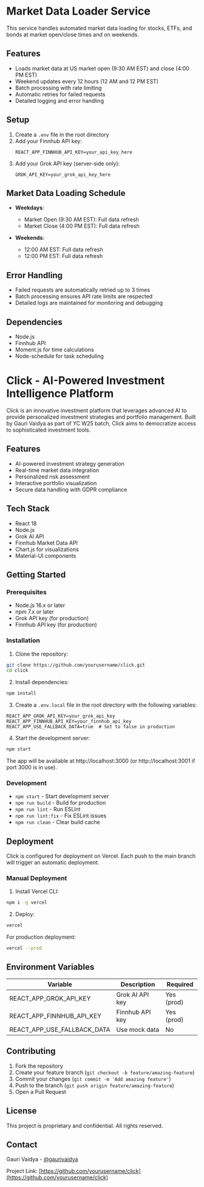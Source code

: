 # Market Data Loader Service

This service handles automated market data loading for stocks, ETFs, and bonds at market open/close times and on weekends.

## Features

- Loads market data at US market open (9:30 AM EST) and close (4:00 PM EST)
- Weekend updates every 12 hours (12 AM and 12 PM EST)
- Batch processing with rate limiting
- Automatic retries for failed requests
- Detailed logging and error handling

## Setup

1. Create a `.env` file in the root directory
2. Add your Finnhub API key:
   ```
   REACT_APP_FINNHUB_API_KEY=your_api_key_here
   ```
3. Add your Grok API key (server-side only):
   ```
   GROK_API_KEY=your_grok_api_key_here
   ```

## Market Data Loading Schedule

- **Weekdays**:
  - Market Open (9:30 AM EST): Full data refresh
  - Market Close (4:00 PM EST): Full data refresh

- **Weekends**:
  - 12:00 AM EST: Full data refresh
  - 12:00 PM EST: Full data refresh

## Error Handling

- Failed requests are automatically retried up to 3 times
- Batch processing ensures API rate limits are respected
- Detailed logs are maintained for monitoring and debugging

## Dependencies

- Node.js
- Finnhub API
- Moment.js for time calculations
- Node-schedule for task scheduling

# Click - AI-Powered Investment Intelligence Platform

Click is an innovative investment platform that leverages advanced AI to provide personalized investment strategies and portfolio management. Built by Gauri Vaidya as part of YC W25 batch, Click aims to democratize access to sophisticated investment tools.

## Features

- AI-powered investment strategy generation
- Real-time market data integration
- Personalized risk assessment
- Interactive portfolio visualization
- Secure data handling with GDPR compliance

## Tech Stack

- React 18
- Node.js
- Grok AI API
- Finnhub Market Data API
- Chart.js for visualizations
- Material-UI components

## Getting Started

### Prerequisites

- Node.js 16.x or later
- npm 7.x or later
- Grok API key (for production)
- Finnhub API key (for production)

### Installation

1. Clone the repository:
```bash
git clone https://github.com/yourusername/click.git
cd click
```

2. Install dependencies:
```bash
npm install
```

3. Create a `.env.local` file in the root directory with the following variables:
```
REACT_APP_GROK_API_KEY=your_grok_api_key
REACT_APP_FINNHUB_API_KEY=your_finnhub_api_key
REACT_APP_USE_FALLBACK_DATA=true  # Set to false in production
```

4. Start the development server:
```bash
npm start
```

The app will be available at http://localhost:3000 (or http://localhost:3001 if port 3000 is in use).

### Development

- `npm start` - Start development server
- `npm run build` - Build for production
- `npm run lint` - Run ESLint
- `npm run lint:fix` - Fix ESLint issues
- `npm run clean` - Clear build cache

## Deployment

Click is configured for deployment on Vercel. Each push to the main branch will trigger an automatic deployment.

### Manual Deployment

1. Install Vercel CLI:
```bash
npm i -g vercel
```

2. Deploy:
```bash
vercel
```

For production deployment:
```bash
vercel --prod
```

## Environment Variables

| Variable | Description | Required |
|----------|-------------|----------|
| REACT_APP_GROK_API_KEY | Grok AI API key | Yes (prod) |
| REACT_APP_FINNHUB_API_KEY | Finnhub API key | Yes (prod) |
| REACT_APP_USE_FALLBACK_DATA | Use mock data | No |

## Contributing

1. Fork the repository
2. Create your feature branch (`git checkout -b feature/amazing-feature`)
3. Commit your changes (`git commit -m 'Add amazing feature'`)
4. Push to the branch (`git push origin feature/amazing-feature`)
5. Open a Pull Request

## License

This project is proprietary and confidential. All rights reserved.

## Contact

Gauri Vaidya - [@gaurivaidya](https://twitter.com/gaurivaidya)

Project Link: [https://github.com/yourusername/click](https://github.com/yourusername/click) 